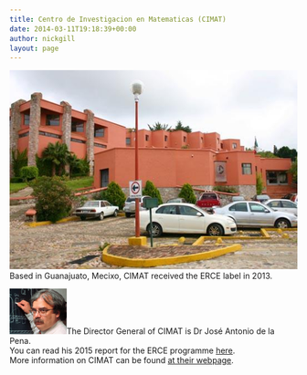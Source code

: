 ```yaml
---
title: Centro de Investigacion en Matematicas (CIMAT)
date: 2014-03-11T19:18:39+00:00
author: nickgill
layout: page
---
```

<img src = "cimat.jpg" style="width: 600px;" style="align: center"><br>
Based in Guanajuato, Mecixo, CIMAT received the ERCE label in 2013.

<img src="cimat2.jpg" style="width: 100px;" style="align: left">The Director General of CIMAT is Dr Jos&eacute; Antonio de la Pena. <br> You can read his 2015 report for the ERCE programme <a href = "CIMAT report 2015.pdf">here</a>. <br> More information on CIMAT can be found <a href = "http://www.cimat.mx/">at their webpage</a>.


